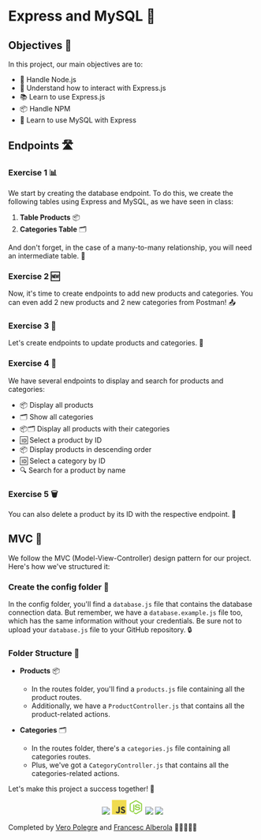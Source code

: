 # Express and MySQL 🚀

## Objectives 🎯

In this project, our main objectives are to:

- 🔧 Handle Node.js
- 🚀 Understand how to interact with Express.js
- 📚 Learn to use Express.js
- 📦 Handle NPM
- 🏦 Learn to use MySQL with Express

## Endpoints 🛣️

### Exercise 1 📊

We start by creating the database endpoint. To do this, we create the following tables using Express and MySQL, as we have seen in class:

1. **Table Products** 📦
2. **Categories Table** 🗂️

And don't forget, in the case of a many-to-many relationship, you will need an intermediate table. 🔄

### Exercise 2 🆕

Now, it's time to create endpoints to add new products and categories. You can even add 2 new products and 2 new categories from Postman! 📤

### Exercise 3 🔄

Let's create endpoints to update products and categories. 🔄

### Exercise 4 📜

We have several endpoints to display and search for products and categories:

- 📦 Display all products
- 🗂️ Show all categories
- 📦🗂️ Display all products with their categories
- 🆔 Select a product by ID
- 📦 Display products in descending order
- 🆔 Select a category by ID
- 🔍 Search for a product by name

### Exercise 5 🗑️

You can also delete a product by its ID with the respective endpoint. 🚮

## MVC 🧩

We follow the MVC (Model-View-Controller) design pattern for our project. Here's how we've structured it:

### Create the config folder 📁

In the config folder, you'll find a `database.js` file that contains the database connection data. But remember, we have a `database.example.js` file too, which has the same information without your credentials. Be sure not to upload your `database.js` file to your GitHub repository. 🔒

### Folder Structure 📂

- **Products** 📦

  - In the routes folder, you'll find a `products.js` file containing all the product routes.
  - Additionally, we have a `ProductController.js` that contains all the product-related actions.

- **Categories** 🗂️

  - In the routes folder, there's a `categories.js` file containing all categories routes.
  - Plus, we've got a `CategoryController.js` that contains all the categories-related actions.

Let's make this project a success together! 🙌

<p align="center">
<img src="https://imgs.search.brave.com/50JDDd4L1QxFtnwMrj6rn158HP4VG0qHPxVKtKvCPn4/rs:fit:860:0:0/g:ce/aHR0cHM6Ly9jZG4u/d29ybGR2ZWN0b3Js/b2dvLmNvbS9sb2dv/cy9wb3N0bWFuLnN2/Zw.svg" width="30"">
  <img src="https://raw.githubusercontent.com/devicons/devicon/master/icons/javascript/javascript-original.svg" width="30" alt="JavaScript">
  <img src="https://raw.githubusercontent.com/devicons/devicon/master/icons/nodejs/nodejs-original.svg" width="30" alt="Node.js">
  <img src="https://imgs.search.brave.com/ziXbll6Eu_vanLF_3jITiNkpTCtx7YcJeFlLoeAvjIA/rs:fit:860:0:0/g:ce/aHR0cHM6Ly9naXRs/YWIuc3ZnLnpvbmUv/b21uaWFpdC9kZXZl/bG9wZXItbG9nb3Mv/cmF3L21hc3Rlci9s/b2dvcy9mcm9udC1l/bmQtd2ViL25wbS5z/dmc.svg" width="30">
  <img src="https://imgs.search.brave.com/uF5-AZuQ1c913_WPi-S4p3l0x0K658ncMRh6vX5Kgqc/rs:fit:860:0:0/g:ce/aHR0cHM6Ly9icmFu/ZHNsb2dvcy5jb20v/d3AtY29udGVudC91/cGxvYWRzL2ltYWdl/cy9teXNxbC1sb2dv/LTEucG5n" width="30">
</p>

Completed by [Vero Polegre](https://github.com/VeroPolegre) and [Francesc Alberola](https://github.com/cescalberola)  🤝👩‍💻👨‍💻